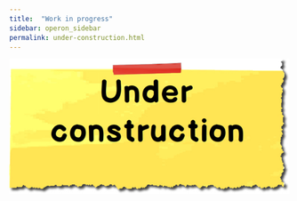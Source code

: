 ```yaml
---
title:  "Work in progress"
sidebar: operon_sidebar
permalink: under-construction.html
---
```


<img src="\images/construction.jpg" alt="Under construction">
